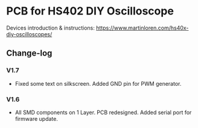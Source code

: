 # PCB for HS402 DIY Oscilloscope

Devices introduction & instructions: https://www.martinloren.com/hs40x-diy-oscilloscopes/

## Change-log

### V1.7
- Fixed some text on silkscreen. Added GND pin for PWM generator.

### V1.6
- All SMD components on 1 Layer. PCB redesigned. Added serial port for firmware update.

